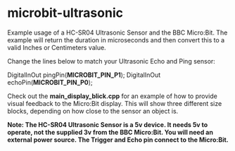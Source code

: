 # microbit-ultrasonic
Example usage of a HC-SR04 Ultrasonic Sensor and the BBC Micro:Bit. The example will return the duration in microseconds and then convert this to a valid Inches or Centimeters value.

Change the lines below to match your Ultrasonic Echo and Ping sensor:

DigitalInOut pingPin(**MICROBIT_PIN_P1**); 
DigitalInOut echoPin(**MICROBIT_PIN_P0**);

Check out the **main_display_blick.cpp** for an example of how to provide visual feedback to the Micro:Bit display. This will show three different size blocks, depending on how close to the sensor an object is.

**Note: The HC-SR04 Ultrasonic Sensor is a 5v device. It needs 5v to operate, not the supplied 3v from the BBC Micro:Bit. You will need an external power source. The Trigger and Echo pin connect to the Micro:Bit.**
